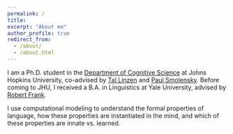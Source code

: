 ```yaml
---
permalink: /
title: 
excerpt: "About me"
author_profile: true
redirect_from: 
  - /about/
  - /about.html
---
```


I am a Ph.D. student in the [Department of Cognitive Science](http://cogsci.jhu.edu/) at Johns Hopkins University, co-advised by [Tal Linzen](http://tallinzen.net/) and [Paul Smolensky](http://cogsci.jhu.edu/directory/paul-smolensky/). Before coming to JHU, I received a B.A. in Linguistics at Yale University, advised by [Robert Frank](https://ling.yale.edu/people/robert-frank).

I use computational modeling to understand the formal properties of language, how these properties are instantiated in the mind, and which of these properties are innate vs. learned. 
